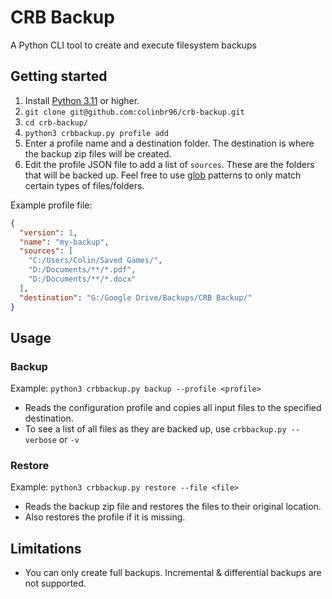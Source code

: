 # CRB Backup

A Python CLI tool to create and execute filesystem backups

## Getting started

1. Install [Python 3.11](https://www.python.org/downloads/) or higher.
2. `git clone git@github.com:colinbr96/crb-backup.git`
3. `cd crb-backup/`
4. `python3 crbbackup.py profile add`
5. Enter a profile name and a destination folder. The destination is where the backup zip files will be created.
6. Edit the profile JSON file to add a list of `sources`. These are the folders that will be backed up. Feel free to use [glob](https://docs.python.org/3/library/glob.html) patterns to only match certain types of files/folders.

Example profile file:

```json
{
  "version": 1,
  "name": "my-backup",
  "sources": [
    "C:/Users/Colin/Saved Games/",
    "D:/Documents/**/*.pdf",
    "D:/Documents/**/*.docx"
  ],
  "destination": "G:/Google Drive/Backups/CRB Backup/"
}
```

## Usage

### Backup

Example: `python3 crbbackup.py backup --profile <profile>`

- Reads the configuration profile and copies all input files to the specified destination.
- To see a list of all files as they are backed up, use `crbbackup.py --verbose` or `-v`

### Restore

Example: `python3 crbbackup.py restore --file <file>`

- Reads the backup zip file and restores the files to their original location.
- Also restores the profile if it is missing.

## Limitations

- You can only create full backups. Incremental & differential backups are not supported.
